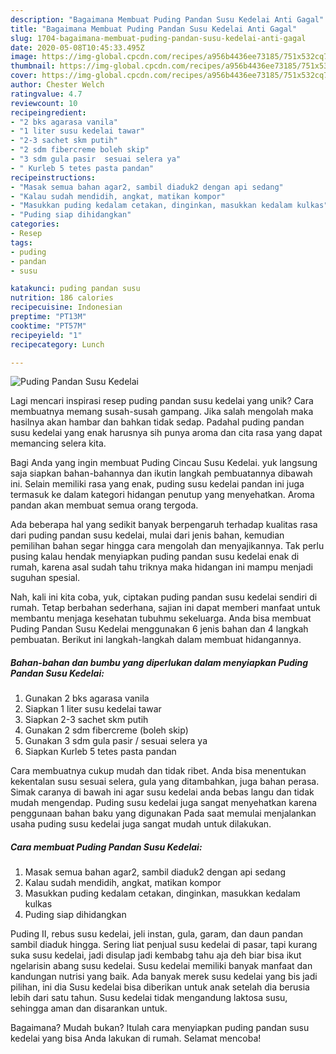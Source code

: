 ```yaml
---
description: "Bagaimana Membuat Puding Pandan Susu Kedelai Anti Gagal"
title: "Bagaimana Membuat Puding Pandan Susu Kedelai Anti Gagal"
slug: 1704-bagaimana-membuat-puding-pandan-susu-kedelai-anti-gagal
date: 2020-05-08T10:45:33.495Z
image: https://img-global.cpcdn.com/recipes/a956b4436ee73185/751x532cq70/puding-pandan-susu-kedelai-foto-resep-utama.jpg
thumbnail: https://img-global.cpcdn.com/recipes/a956b4436ee73185/751x532cq70/puding-pandan-susu-kedelai-foto-resep-utama.jpg
cover: https://img-global.cpcdn.com/recipes/a956b4436ee73185/751x532cq70/puding-pandan-susu-kedelai-foto-resep-utama.jpg
author: Chester Welch
ratingvalue: 4.7
reviewcount: 10
recipeingredient:
- "2 bks agarasa vanila"
- "1 liter susu kedelai tawar"
- "2-3 sachet skm putih"
- "2 sdm fibercreme boleh skip"
- "3 sdm gula pasir  sesuai selera ya"
- " Kurleb 5 tetes pasta pandan"
recipeinstructions:
- "Masak semua bahan agar2, sambil diaduk2 dengan api sedang"
- "Kalau sudah mendidih, angkat, matikan kompor"
- "Masukkan puding kedalam cetakan, dinginkan, masukkan kedalam kulkas"
- "Puding siap dihidangkan"
categories:
- Resep
tags:
- puding
- pandan
- susu

katakunci: puding pandan susu 
nutrition: 186 calories
recipecuisine: Indonesian
preptime: "PT13M"
cooktime: "PT57M"
recipeyield: "1"
recipecategory: Lunch

---
```



![Puding Pandan Susu Kedelai](https://img-global.cpcdn.com/recipes/a956b4436ee73185/751x532cq70/puding-pandan-susu-kedelai-foto-resep-utama.jpg)

Lagi mencari inspirasi resep puding pandan susu kedelai yang unik? Cara membuatnya memang susah-susah gampang. Jika salah mengolah maka hasilnya akan hambar dan bahkan tidak sedap. Padahal puding pandan susu kedelai yang enak harusnya sih punya aroma dan cita rasa yang dapat memancing selera kita.

Bagi Anda yang ingin membuat Puding Cincau Susu Kedelai. yuk langsung saja siapkan bahan-bahannya dan ikutin langkah pembuatannya dibawah ini. Selain memiliki rasa yang enak, puding susu kedelai pandan ini juga termasuk ke dalam kategori hidangan penutup yang menyehatkan. Aroma pandan akan membuat semua orang tergoda.

Ada beberapa hal yang sedikit banyak berpengaruh terhadap kualitas rasa dari puding pandan susu kedelai, mulai dari jenis bahan, kemudian pemilihan bahan segar hingga cara mengolah dan menyajikannya. Tak perlu pusing kalau hendak menyiapkan puding pandan susu kedelai enak di rumah, karena asal sudah tahu triknya maka hidangan ini mampu menjadi suguhan spesial.


Nah, kali ini kita coba, yuk, ciptakan puding pandan susu kedelai sendiri di rumah. Tetap berbahan sederhana, sajian ini dapat memberi manfaat untuk membantu menjaga kesehatan tubuhmu sekeluarga. Anda bisa membuat Puding Pandan Susu Kedelai menggunakan 6 jenis bahan dan 4 langkah pembuatan. Berikut ini langkah-langkah dalam membuat hidangannya.

<!--inarticleads1-->

##### Bahan-bahan dan bumbu yang diperlukan dalam menyiapkan Puding Pandan Susu Kedelai:

1. Gunakan 2 bks agarasa vanila
1. Siapkan 1 liter susu kedelai tawar
1. Siapkan 2-3 sachet skm putih
1. Gunakan 2 sdm fibercreme (boleh skip)
1. Gunakan 3 sdm gula pasir / sesuai selera ya
1. Siapkan  Kurleb 5 tetes pasta pandan


Cara membuatnya cukup mudah dan tidak ribet. Anda bisa menentukan kekentalan susu sesuai selera, gula yang ditambahkan, juga bahan perasa. Simak caranya di bawah ini agar susu kedelai anda bebas langu dan tidak mudah mengendap. Puding susu kedelai juga sangat menyehatkan karena penggunaan bahan baku yang digunakan Pada saat memulai menjalankan usaha puding susu kedelai juga sangat mudah untuk dilakukan. 

<!--inarticleads2-->

##### Cara membuat Puding Pandan Susu Kedelai:

1. Masak semua bahan agar2, sambil diaduk2 dengan api sedang
1. Kalau sudah mendidih, angkat, matikan kompor
1. Masukkan puding kedalam cetakan, dinginkan, masukkan kedalam kulkas
1. Puding siap dihidangkan


Puding II, rebus susu kedelai, jeli instan, gula, garam, dan daun pandan sambil diaduk hingga. Sering liat penjual susu kedelai di pasar, tapi kurang suka susu kedelai, jadi disulap jadi kembabg tahu aja deh biar bisa ikut ngelarisin abang susu kedelai. Susu kedelai memiliki banyak manfaat dan kandungan nutrisi yang baik. Ada banyak merek susu kedelai yang bis jadi pilihan, ini dia Susu kedelai bisa diberikan untuk anak setelah dia berusia lebih dari satu tahun. Susu kedelai tidak mengandung laktosa susu, sehingga aman dan disarankan untuk. 

Bagaimana? Mudah bukan? Itulah cara menyiapkan puding pandan susu kedelai yang bisa Anda lakukan di rumah. Selamat mencoba!
